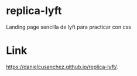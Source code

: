 # replica-lyft
Landing page sencilla de lyft para practicar con css


# Link
https://danielcusanchez.github.io/replica-lyft/.
